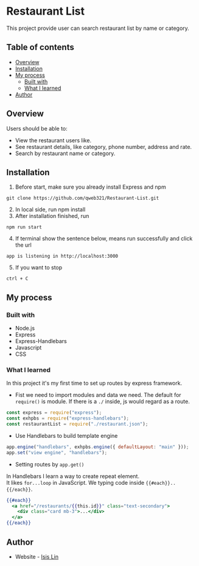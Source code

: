 # Restaurant List

This project provide user can search restaurant list by name or category.

## Table of contents

- [Overview](#Overview)
- [Installation](#Installation)
- [My process](#my-process)
  - [Built with](#built-with)
  - [What I learned](#what-i-learned)
- [Author](#author)

## Overview

Users should be able to:

- View the restaurant users like.
- See restaurant details, like category, phone number, address and rate.
- Search by restaurant name or category.

## Installation

1. Before start, make sure you already install Express and npm
```
git clone https://github.com/qweb321/Restaurant-List.git
```
2. In local side, run npm install
3. After installation finished, run
```
npm run start
```
4. If terminal show the sentence below, means run successfully and click the url
```
app is listening in http://localhost:3000
```
5. If you want to stop
```
ctrl + C
```

## My process

### Built with

- Node.js
- Express
- Express-Handlebars
- Javascript
- CSS

### What I learned

In this project it's my first time to set up routes by express framework.

- Fist we need to import modules and data we need.
  The default for `require()` is module. If there is a `./` inside, js would regard as a route.

```javascript
const express = require("express");
const exhpbs = require("express-handlebars");
const restaurantList = require("./restaurant.json");
```

- Use Handlebars to build template engine

```javascript
app.engine("handlebars", exhpbs.engine({ defaultLayout: "main" }));
app.set("view engine", "handlebars");
```

- Setting routes by `app.get()`

In Handlebars I learn a way to create repeat element.  
It likes `for...loop` in JavaScript. We typing code inside `{{#each}}..{{/each}}`.

```handlebars
{{#each}}
  <a href="/restaurants/{{this.id}}" class="text-secondary">
    <div class="card mb-3">...</div>
  </a>
{{/each}}
```

## Author

- Website - [Isis Lin](https://github.com/qweb321)
